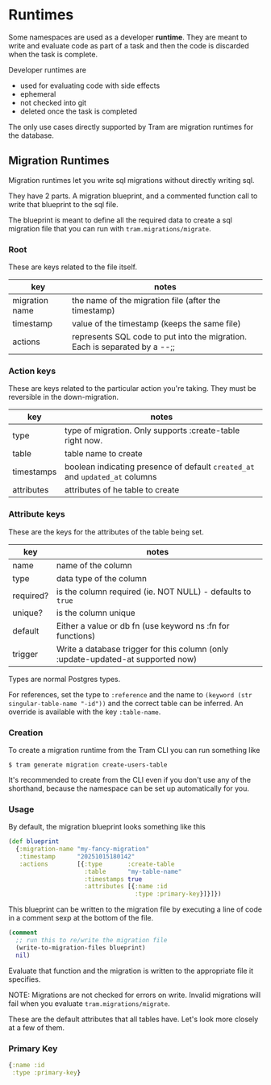 # Runtimes

Some namespaces are used as a developer **runtime**. They are meant to write and
evaluate code as part of a task and then the code is discarded when the task is
complete.

Developer runtimes are
* used for evaluating code with side effects
* ephemeral
* not checked into git
* deleted once the task is completed

The only use cases directly supported by Tram are migration runtimes for the
database.

## Migration Runtimes

Migration runtimes let you write sql migrations without directly writing sql.

They have 2 parts. A migration blueprint, and a commented function call to write
that blueprint to the sql file.

The blueprint is meant to define all the required data to create a sql migration
file that you can run with `tram.migrations/migrate`.

### Root

These are keys related to the file itself.

| key            | notes                                                                       |
|----------------|-----------------------------------------------------------------------------|
| migration name | the name of the migration file (after the timestamp)                        |
| timestamp      | value of the timestamp (keeps the same file)                                |
| actions        | represents SQL code to put into the migration.  Each is separated by a --;; |


### Action keys

These are keys related to the particular action you're taking. They must be
reversible in the down-migration.

| key        | notes                                                                        |
|------------|------------------------------------------------------------------------------|
| type       | type of migration.  Only supports :create-table right now.                   |
| table      | table name to create                                                         |
| timestamps | boolean indicating presence of default `created_at` and `updated_at` columns |
| attributes | attributes of he table to create                                             |


### Attribute keys

These are the keys for the attributes of the table being set.

| key       | notes                                                                            |
|-----------|----------------------------------------------------------------------------------|
| name      | name of the column                                                               |
| type      | data type of the column                                                          |
| required? | is the column required (ie. NOT NULL) - defaults to `true`                       |
| unique?   | is the column unique                                                             |
| default   | Either a value or db fn (use keyword ns :fn for functions)                       |
| trigger   | Write a database trigger for this column (only :update-updated-at supported now) |

Types are normal Postgres types.

For references, set the type to `:reference` and the name to `(keyword (str
singular-table-name "-id"))` and the correct table can be inferred. An override
is available with the key `:table-name`.

### Creation

To create a migration runtime from the Tram CLI you can run something like

```
$ tram generate migration create-users-table
```

It's recommended to create from the CLI even if you don't use any of the
shorthand, because the namespace can be set up automatically for you.

### Usage

By default, the migration blueprint looks something like this

```clojure
(def blueprint
  {:migration-name "my-fancy-migration"
   :timestamp      "20251015180142"
   :actions        [{:type       :create-table
                     :table      "my-table-name"
                     :timestamps true
                     :attributes [{:name :id
                                   :type :primary-key}]}]})
```

This blueprint can be written to the migration file by executing a line of code
in a comment sexp at the bottom of the file.

```clojure
(comment
  ;; run this to re/write the migration file
  (write-to-migration-files blueprint)
  nil)
```

Evaluate that function and the migration is written to the appropriate file it
specifies.

NOTE: Migrations are not checked for errors on write. Invalid migrations will
fail when you evaluate `tram.migrations/migrate`.

These are the default attributes that all tables have.  Let's look more closely
at a few of them.

### Primary Key

```clojure
{:name :id
 :type :primary-key}
```
